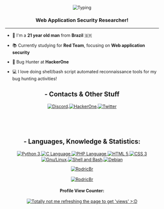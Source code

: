 <!-- Header -->

<p align="center">
  <img src="https://readme-typing-svg.herokuapp.com/?size=25&duration=4200&color=1BC53B&height=50&lines=echo+%22Ol%C3%A1%2C+mundo!%22&center=true" alt="Typing" />
</p>


<h3 align="center">Web Application Security Researcher!</h3>

---
  
- 🧙 I'm a **21 year old man** from **Brazil** 🇧🇷

- 📚 Currently studying for **Red Team**, focusing on **Web application security**

- 🔎 Bug Hunter at **HackerOne**
 
- 💻 I love doing shell/bash script automated reconnaissance tools for my bug hunting activities!

<!-- Contacts -->
  
<h2 align="center">- Contacts & Other Stuff</h2>

<p align="center">
  
  <a href="https://discordapp.com/users/418206745589186571">
    <img align="center" src="https://img.shields.io/badge/Discord-inactive?style=for-the-badge&logo=Discord&color=214CB0&logoColor=FFFFFF" alt="Discord" title="Rodric#3221" />
  </a>
  
  <a href="https://hackerone.com/rodricbr">
    <img align="center" src="https://img.shields.io/badge/HackerOne-inactive?style=for-the-badge&logo=Hackerone&color=1B1B1B&logoColor=FFFFFF" alt="HackerOne" />
  </a>
  
  <a href="https://twitter.com/GhosdeeriTheGod">
    <img align="center" src="https://img.shields.io/badge/Twitter-inactive?style=for-the-badge&logo=twitter&color=00acee&logoColor=FFFFFF" alt="Twitter" />
  </a>
  <div style="white-space: pre">
    
    
  </div>
</p>

<!-- Langs -->

<h2 align="center">- Languages, Knowledge & Statistics:</h2>

<p align="center">
  
  <a href="https://www.python.org/">
    <img align="center" src="https://img.shields.io/badge/-Python%20Language-3776AB?style=for-the-badge&logo=python&logoColor=ffffff" alt="Python 3" title="Python Programming Language"/>
  </a>
  
  <a href="https://en.wikipedia.org/wiki/C_(programming_language)">
    <img align="center" src="https://img.shields.io/badge/C%20Language-grey?style=for-the-badge&logo=c" alt="C Language" title="C Programming Language"/>
  </a>
  
  <a href="https://www.php.net/">
    <img align="center" src="https://img.shields.io/badge/PHP%20Language-grey?style=for-the-badge&logo=php&color=7952B3&logoColor=FFFFFF" alt="PHP Language" title="PHP Programming Language"/>
  </a>
  
  <a href="https://developer.mozilla.org/en-US/docs/Web/HTML">
    <img align="center" src="https://img.shields.io/badge/-HTML5-%23E44D27?style=for-the-badge&logo=html5&logoColor=ffffff" alt="HTML 5" title="HTML Markup Language"/>
  </a>
  
  <a href="https://developer.mozilla.org/en-US/docs/Web/CSS">
    <img align="center" src="https://img.shields.io/badge/-CSS3-%231572B6?style=for-the-badge&logo=css3" alt="CSS 3" title="CSS Cascading Sheet Language"/>
  </a>
  
  <a href="https://www.gnu.org/">
    <img align="center" src="https://img.shields.io/badge/Linux-E34F26?style=for-the-badge&message=Linux&logo=linux&logoColor=black" alt="Gnu/Linux" title="GNU/Linux"/>
  </a>
  
  <a href="https://en.wikipedia.org/wiki/Shell_script">
    <img align="center" src="https://img.shields.io/badge/Shell/Bash-inactive?style=for-the-badge&logo=GNU+Bash&color=4EAA25&logoColor=FFFFFF" alt="Shell and Bash" title="Shell and Bash (Command Line Interface)"/>
  </a>
  
  <a href="https://www.debian.org/">
    <img align="center" src="https://img.shields.io/badge/Debian-grey?style=for-the-badge&message=Debian&color=A81D33&logo=Debian&logoColor=FFFFFF" alt="Debian" title="Debian GNU/Linux Distribution"/>
  </a>
  
</p>

<!-- Stats -->

<p align="center">
  <a href="https://github.com/rodricbr">
    <img align="center" src="https://github-readme-stats.vercel.app/api?username=rodricbr&show_icons=true&theme=github_dark&border_radius=0&text_color=7FFF7F&count_private=true" alt="RodricBr" title="My github profile statistics">
      <br>
      <br>
    <img align="center" src="https://github-readme-stats.vercel.app/api/top-langs/?username=rodricbr&layout=compact&langs_count=8&theme=github_dark&border_radius=0&text_color=7FFF7F&count_private=true" alt="RodricBr" title="The languages I most use on my github repositories">
      <br>
  </a>
</p>

<!-- Profile View Counter -->

<!--
Fazendo request em loop no BASH pro contador hehehe >:D
for i in {1..1337}; do curl -sk "https://profile-counter.glitch.me/rodricbr/count.svg"; done
-->

<h4 align="center">Profile View Counter:</h4>

<p align="center">
  <a href="http://www.pudim.com.br/">
    <img align="center" src="https://profile-counter.glitch.me/rodricbr/count.svg" title="Totally not me refreshing the page to get 'views' >:D"/>
  </a>
</p>
